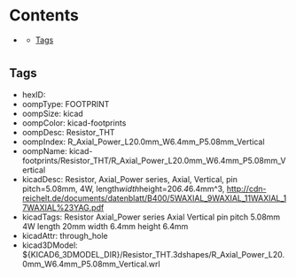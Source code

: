 



Contents
========

* [](#)
	* [Tags](#tags)

# 

## Tags

- hexID: 
- oompType: FOOTPRINT
- oompSize: kicad
- oompColor: kicad-footprints
- oompDesc: Resistor_THT
- oompIndex: R_Axial_Power_L20.0mm_W6.4mm_P5.08mm_Vertical
- oompName: kicad-footprints/Resistor_THT/R_Axial_Power_L20.0mm_W6.4mm_P5.08mm_Vertical
- kicadDesc: Resistor, Axial_Power series, Axial, Vertical, pin pitch=5.08mm, 4W, length*width*height=20*6.4*6.4mm^3, http://cdn-reichelt.de/documents/datenblatt/B400/5WAXIAL_9WAXIAL_11WAXIAL_17WAXIAL%23YAG.pdf
- kicadTags: Resistor Axial_Power series Axial Vertical pin pitch 5.08mm 4W length 20mm width 6.4mm height 6.4mm
- kicadAttr: through_hole
- kicad3DModel: ${KICAD6_3DMODEL_DIR}/Resistor_THT.3dshapes/R_Axial_Power_L20.0mm_W6.4mm_P5.08mm_Vertical.wrl
